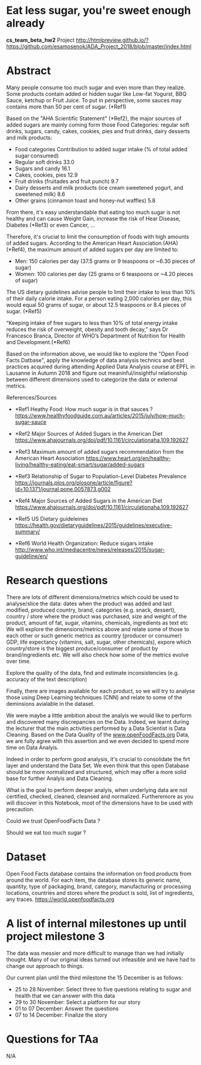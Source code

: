 # Eat less sugar, you're sweet enough already
__cs_team_beta_hw2__ Project
http://htmlpreview.github.io/?https://github.com/esamosenok/ADA_Project_2018/blob/master/index.html

# Abstract
Many people consume too much sugar and even more than they realize. Some products contain added or hidden sugar like Low-fat Yogurst, BBQ Sauce, ketchup or Fruit Juice. To put in perspective, some sauces may contains more than 50 per cent of sugar. (*Ref1)

Based on the "AHA Scientific Statement" (*Ref2), the major sources of added sugars are mainly coming form those Food Categories: regular soft drinks, sugars, candy, cakes, cookies, pies and fruit drinks, dairy desserts and milk products:

- Food categories	                                   Contribution to added sugar intake (% of total added sugar consumed)
- Regular soft drinks	                               33.0
- Sugars and candy	                               16.1
- Cakes, cookies, pies	                           12.9
- Fruit drinks (fruitades and fruit punch)	        9.7
- Dairy desserts and milk products 
  (ice cream sweetened yogurt, and sweetened milk)	8.6
- Other grains (cinnamon toast and honey-nut waffles)	5.8

From there, it's easy understandable that eating too much sugar is not healthy and can cause Weight Gain, increase the risk of Hear Disease, Diabetes (*Ref3) or even Cancer, ...

Therefore, it's crucial to limit the consumption of foods with high amounts of added sugars. According to the American Heart Association (AHA) (*Ref4), the maximum amount of added sugars per day are limited to:
- Men:   150 calories per day (37.5 grams or 9 teaspoons or ~6.30 pieces of sugar)
- Women: 100 calories per day (25 grams or 6 teaspoons or ~4.20 pieces of sugar)

The US dietary guidelines advise people to limit their intake to less than 10% of their daily calorie intake. For a person eating 2,000 calories per day, this would equal 50 grams of sugar, or about 12.5 teaspoons or 8.4 pieces of sugar. (*Ref5)

“Keeping intake of free sugars to less than 10% of total energy intake reduces the risk of overweight, obesity and tooth decay,” says Dr Francesco Branca, Director of WHO’s Department of Nutrition for Health and Development.(*Ref6)

Based on the information above, we would like to explore the "Open Food Facts Datbase", apply the knowledge of data analysis technics and best practices acquired during attending Applied Data Analysis course at EPFL in Lausanne in Autumn 2018 and figure out meaninful/insightful relationship between different dimensions used to categorize the data or external metrics.

References/Sources

- *Ref1 Heathy Food: How much sugar is in that sauces ?
   https://www.healthyfoodguide.com.au/articles/2015/july/how-much-sugar-sauce

- *Ref2 Major Sources of Added Sugars in the American Diet
  https://www.ahajournals.org/doi/pdf/10.1161/circulationaha.109.192627

- *Ref3 Maximum amount of added sugars recommendation from the American Heart Association
  https://www.heart.org/en/healthy-living/healthy-eating/eat-smart/sugar/added-sugars

- *Ref3 Relationship of Sugar to Population-Level Diabetes Prevalence
  https://journals.plos.org/plosone/article/figure?id=10.1371/journal.pone.0057873.g002

- *Ref4 Major Sources of Added Sugars in the American Diet
  https://www.ahajournals.org/doi/pdf/10.1161/circulationaha.109.192627

- *Ref5 US Dietary guideleines 
  https://health.gov/dietaryguidelines/2015/guidelines/executive-summary/

- *Ref6 World Health Organization: Reduce sugars intake 
  http://www.who.int/mediacentre/news/releases/2015/sugar-guideline/en/



# Research questions
There are lots of different dimensions/metrics which could be used to analyse/slice the data: dates when the product was added and last modified, produced country, brand, categories (e.g. snack, dessert), country / store where the product was purchased, size and weight of the product, amount of fat, sugar, vitamins, chemicals, ingredients as text etc We will explore the dimensions/metrics above and relate some of those to each other or such generic metrics as country (producer or consumer) GDP, life expectancy (vitamins, salt, sugar, other chemicals), expore which country/store is the biggest produce/consumer of product by brand/ingredients etc. We will also check how some of the metrics evolve over time.

Explore the quality of the data, find and estimate inconsistencies (e.g. accuracy of the text description)

Finally, there are images available for each product, so we will try to analyse those using Deep Learning techniques (CNN) and relate to some of the deminsions avialable in the dataset.

We were maybe a little ambition about the analyis we would like to perform and discovered many discrepancies on the Data. Indeed, we learnt during the lecturer that the main activities performed by a Data Scientist is Data Cleaning. Based on the Data Quality of the www.openFoodFacts.org Data, we are fully agree with this assertion and we even decided to spend more time on Data Analyis.

Indeed in order to perform good analysis, it's crucial to consolidate the firt layer and understand the Data Set. We even think that this open Database should be more normalized and structured, which may offer a more solid base for further Analyis and Data Cleaning.

What is the goal to perform deeper analyis, when underlying data are not certified, checked, cleaned, cleansed and normalized. Furtheremore as you will discover in this Notebook, most of the dimensions have to be used with precaution.

Could we trust OpenFoodFacts Data ?

Should we eat too much sugar ?


# Dataset
Open Food Facts database contains the information on food products from around the world. For each item, the database stores its generic name, quantity, type of packaging, brand, category, manufacturing or processing locations, countries and stores where the product is sold, list of ingredients, any traces. 
https://world.openfoodfacts.org


# A list of internal milestones up until project milestone 3
The data was messier and more difficult to manage than we had initially thought. Many of our original ideas turned out infeasible and we have had to change our approach to things.

Our current plan until  the third milestone the 15 December is as follows:
* 25 to 28 November: Select three to five questions relating to sugar and health that we can answer with this data
* 29 to 30 November: Select a platform for our story
* 01 to 07 December: Answer the questions
* 07 to 14 December: Finalize the story

# Questions for TAa
N/A


